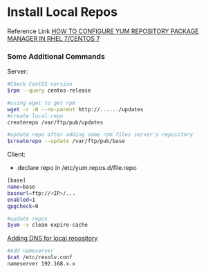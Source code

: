 # Install Local Repos

Reference Link [HOW TO CONFIGURE YUM REPOSITORY PACKAGE MANAGER IN RHEL 7/CENTOS 7](http://www.elinuxbook.com/how-to-configure-yum-repository-package-manager-in-linux/)
### Some Additional Commands
Server:
```sh
#Check CentOS version
$rpm --query centos-release

#using wget to get rpm
wget -r -N --no-parent http://....../updates
#create local repo
createrepo /var/ftp/pub/updates

#update repo after adding some rpm files server's repository
$createrepo --update /var/ftp/pub/base
```

Client:
* declare repo in /etc/yum.repos.d/file.repo

```sh
[base]
name=base
baseurl=ftp://<IP>/...
enabled=1
gpgcheck=0
```

```sh
#update repos
$yum -v clean expire-cache
```

[Adding DNS for local repository](https://adminvietnam.org/cau-hinh-dns-tren-centos-7/2218/)
```sh
#Add nameserver
$cat /etc/resolv.conf
nameserver 192.168.x.x
```
